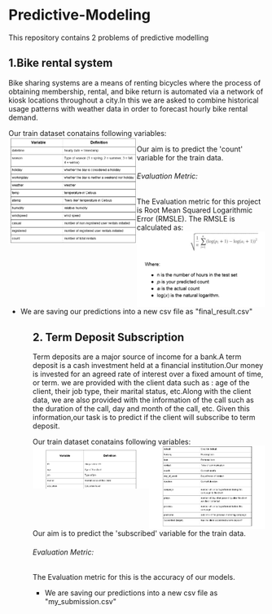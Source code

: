 # Predictive-Modeling
This repository contains 2 problems of predictive modelling

## 1.Bike rental system
Bike sharing systems are a means of renting bicycles where the process of obtaining membership, rental, and bike return is automated 
via a network of kiosk locations throughout a city.In this we are asked to combine historical usage patterns with weather data in order 
to forecast hourly bike rental demand.

Our train dataset conatains following variables:
<img src="Screenshot (147).png" style="width:50%;float:left">

Our aim is to predict the 'count' variable for the train data.

###### Evaluation Metric:
The Evaluation metric for this project is Root Mean Squared Logarithmic Error (RMSLE). The RMSLE is calculated as: 
<img src="Screenshot (148).png" style="width:50%;float:left">

<ul>
 <li>We are saving our predictions into a new csv file as "final_result.csv"</li>
<ul>

## 2. Term Deposit Subscription
Term deposits are a major source of income for a bank.A term deposit is a cash investment held at a financial institution.Our money is 
invested for an agreed rate of interest over a fixed amount of time, or term. we are provided with the client data such as : age of the 
client, their job type, their marital status, etc.Along with the client data, we are also provided with the information of the call such 
as the duration of the call, day and month of the call, etc. Given this information,our task is to predict if the client will subscribe to term deposit.  
 

Our train dataset conatains following variables:
<img src="Screenshot (149).png" style="width:50%;float:left">
<img src="Screenshot (150).png" style="width:50%;float:left">

Our aim is to predict the 'subscribed' variable for the train data.

###### Evaluation Metric:
The Evaluation metric for this is the accuracy of our models.


<ul>
 <li>We are saving our predictions into a new csv file as "my_submission.csv"</li>
<ul>
